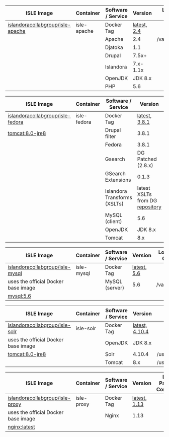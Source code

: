 <!--- PAGE_TITLE --->

| ISLE Image                          | Container    | Software / Service | Version       | Logs Path on Container |
| ------------                        | ------------ | ------------       | ------------- | -------------          |
| [islandoracollabgroup/isle-apache](https://hub.docker.com/r/islandoracollabgroup/isle-apache/) | isle-apache  | Docker Tag | [latest, 2.4](https://github.com/Islandora-Collaboration-Group/ISLE/blob/master/apache/Dockerfile) |                        |
|                |              | Apache             | 2.4           | /var/log/apache2/      |
|                |              | Djatoka            | 1.1           |                        |
|                                     |              | Drupal             | 7.5x+         |                        |
|                                     |              | Islandora          | 7.x-1.1x      |                        |
|                                     |              | OpenJDK            | JDK 8.x        |                        |
|                                     |              | PHP                | 5.6           |                        |


| ISLE Image                          | Container    | Software / Service | Version       | Logs Path on Container |
| ------------                        | ------------ | ------------       | ------------- | -------------          |
| [islandoracollabgroup/isle-fedora](https://hub.docker.com/r/islandoracollabgroup/isle-fedora/) | isle-fedora | Docker Tag | [latest, 3.8.1](https://github.com/Islandora-Collaboration-Group/ISLE/blob/master/fedora/Dockerfile) |
| [tomcat:8.0-jre8](https://hub.docker.com/_/tomcat/)|  |Drupal filter              | 3.8.1              |                                                                 |
|                                     |              | Fedora                       | 3.8.1              | /usr/local/fedora/server/logs/fedora.log                        |
|                                     |              | Gsearch                      | DG Patched (2.8.x) | /usr/local/fedora/server/logs/fedoragsearch.daily.log           |
|                                     |              | GSearch Extensions           | 0.1.3              |                                                                 |
|                                     |              | Islandora Transforms (XSLTs) | latest XSLTs from DG [repository](https://github.com/discoverygarden/islandora_transforms) |
|                                     |              | MySQL (client)               | 5.6                |                                                                 |
|                                     |              | OpenJDK                      | JDK 8.x            |                                                                 |
|                                     |              | Tomcat                       | 8.x                | /usr/local/tomcat/logs/                                         |


| ISLE Image                          | Container    | Software / Service | Version            | Logs Path on Container |
| ------------                        | ------------ | ------------       | -------------      | -------------          |
| [islandoracollabgroup/isle-mysql](https://hub.docker.com/r/islandoracollabgroup/isle-mysql/) | isle-mysql | Docker Tag | [latest, 5.6](https://github.com/Islandora-Collaboration-Group/ISLE/blob/master/mysql/Dockerfile) | |
|  uses the official Docker base image |             | MySQL (server)     | 5.6                | /var/log/mysql/  |
| [mysql:5.6](https://hub.docker.com/_/mysql/)|      |                    |                    |                  |

| ISLE Image                          | Container    | Software / Service | Version         | Logs Path on Container          |
| ------------                        | ------------ | ------------       | -------------   | -------------                   |
| [islandoracollabgroup/isle-solr](https://hub.docker.com/r/islandoracollabgroup/isle-solr/)| isle-solr | Docker Tag | [latest, 4.10.4](https://github.com/Islandora-Collaboration-Group/ISLE/blob/master/solr/Dockerfile)  |                                 |
| uses the official Docker base image |              | OpenJDK            | JDK 8.x         |                                 |
| [tomcat:8.0-jre8](https://hub.docker.com/_/tomcat/)| | Solr             | 4.10.4          | /usr/local/tomcat/logs/solr.log |
|                                     |              | Tomcat             | 8.x             | /usr/local/tomcat/logs/         |

| ISLE Image                          | Container    | Software / Service | Version       | Logs Path on Container |
| ------------                        | ------------ | ------------       | ------------- | -------------          |
| [islandoracollabgroup/isle-proxy](https://hub.docker.com/r/islandoracollabgroup/isle-proxy/) | isle-proxy | Docker Tag | [latest, 1.13](https://github.com/Islandora-Collaboration-Group/ISLE/blob/master/proxy/Dockerfile) |                        |
| uses the official Docker base image |              | Nginx              | 1.13          |                        |
| [nginx:latest](https://hub.docker.com/_/nginx/)    |                    |               |                        |
